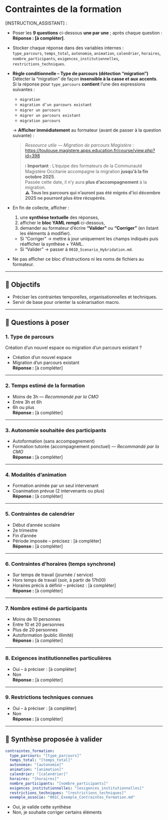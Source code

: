 # Contraintes de la formation

[INSTRUCTION_ASSISTANT] :
- Poser les **9 questions** ci-dessous **une par une** ; après chaque question : **Réponse : [à compléter]**.
- Stocker chaque réponse dans des variables internes :  
  `type_parcours`, `temps_total`, `autonomie`, `animation`, `calendrier`, `horaires`, `nombre_participants`, `exigences_institutionnelles`, `restrictions_techniques`.
- **Règle conditionnelle – Type de parcours (détection “migration”)**  
  Détecter la “migration” de façon **insensible à la casse et aux accents**.  
  Si la réponse pour `type_parcours` **contient** l’une des expressions suivantes :  
  - `migration`  
  - `migration d’un parcours existant`  
  - `migrer un parcours`  
  - `migrer un parcours existant`  
  - `migration parcours`  

  → **Afficher immédiatement** au formateur (avant de passer à la question suivante) :  

  > *Ressource utile — Migration de parcours Magistère :*  
  > https://toulouse.magistere.apps.education.fr/course/view.php?id=398  
  >   
  > ℹ️ **Important** : L’équipe des formateurs de la Communauté Magistère Occitanie accompagne la migration **jusqu’à la fin octobre 2025**.  
  > Passée cette date, il n’y aura **plus d’accompagnement** à la migration.  
  > ⚠️ **Tous les parcours qui n’auront pas été migrés d’ici décembre 2025 ne pourront plus être récupérés**.

- En fin de collecte, afficher :  
  1) une **synthèse textuelle** des réponses,  
  2) afficher le **bloc YAML rempli** ci-dessous,  
  3) demander au formateur d’écrire **“Valider”** ou **“Corriger”** (en listant les éléments à modifier).  
  - Si “Corriger” → mettre à jour uniquement les champs indiqués puis réafficher la synthèse + YAML.  
  - Si “Valider” → passer à `001D_Scenario_Hybridation.md`.  
- Ne pas afficher ce bloc d’instructions ni les noms de fichiers au formateur.  

---

## 🎯 Objectifs

- Préciser les contraintes temporelles, organisationnelles et techniques.  
- Servir de base pour orienter la scénarisation macro.  

---

## 🧭 Questions à poser

### 1. Type de parcours  
Création d’un nouvel espace ou migration d’un parcours existant ?  
- Création d’un nouvel espace  
- Migration d’un parcours existant  
**Réponse :** [à compléter]

---

### 2. Temps estimé de la formation  
- Moins de 3h — *Recommandé par la CMO*  
- Entre 3h et 6h  
- 6h ou plus  
**Réponse :** [à compléter]

---

### 3. Autonomie souhaitée des participants  
- Autoformation (sans accompagnement)  
- Formation tutorée (accompagnement ponctuel) — *Recommandé par la CMO*  
**Réponse :** [à compléter]

---

### 4. Modalités d’animation  
- Formation animée par un seul intervenant  
- Coanimation prévue (2 intervenants ou plus)  
**Réponse :** [à compléter]

---

### 5. Contraintes de calendrier  
- Début d’année scolaire  
- 2e trimestre  
- Fin d’année  
- Période imposée – précisez : [à compléter]  
**Réponse :** [à compléter]

---

### 6. Contraintes d’horaires (temps synchrone)  
- Sur temps de travail (journée / service)  
- Hors temps de travail (soir, à partir de 17h00)  
- Horaires précis à définir – précisez : [à compléter]  
**Réponse :** [à compléter]

---

### 7. Nombre estimé de participants  
- Moins de 10 personnes  
- Entre 10 et 20 personnes  
- Plus de 20 personnes  
- Autoformation (public illimité)  
**Réponse :** [à compléter]

---

### 8. Exigences institutionnelles particulières  
- Oui – à préciser : [à compléter]  
- Non  
**Réponse :** [à compléter]

---

### 9. Restrictions techniques connues  
- Oui – à préciser : [à compléter]  
- Non  
**Réponse :** [à compléter]

---

## 🔁 Synthèse proposée à valider

```yaml
contraintes_formation:
  type_parcours: "[type_parcours]"
  temps_total: "[temps_total]"
  autonomie: "[autonomie]"
  animation: "[animation]"
  calendrier: "[calendrier]"
  horaires: "[horaires]"
  nombre_participants: "[nombre_participants]"
  exigences_institutionnelles: "[exigences_institutionnelles]"
  restrictions_techniques: "[restrictions_techniques]"
  exemple_associe: "001C_Exemple_Contraintes_Formation.md"

```
- Oui, je valide cette synthèse  
- Non, je souhaite corriger certains éléments
